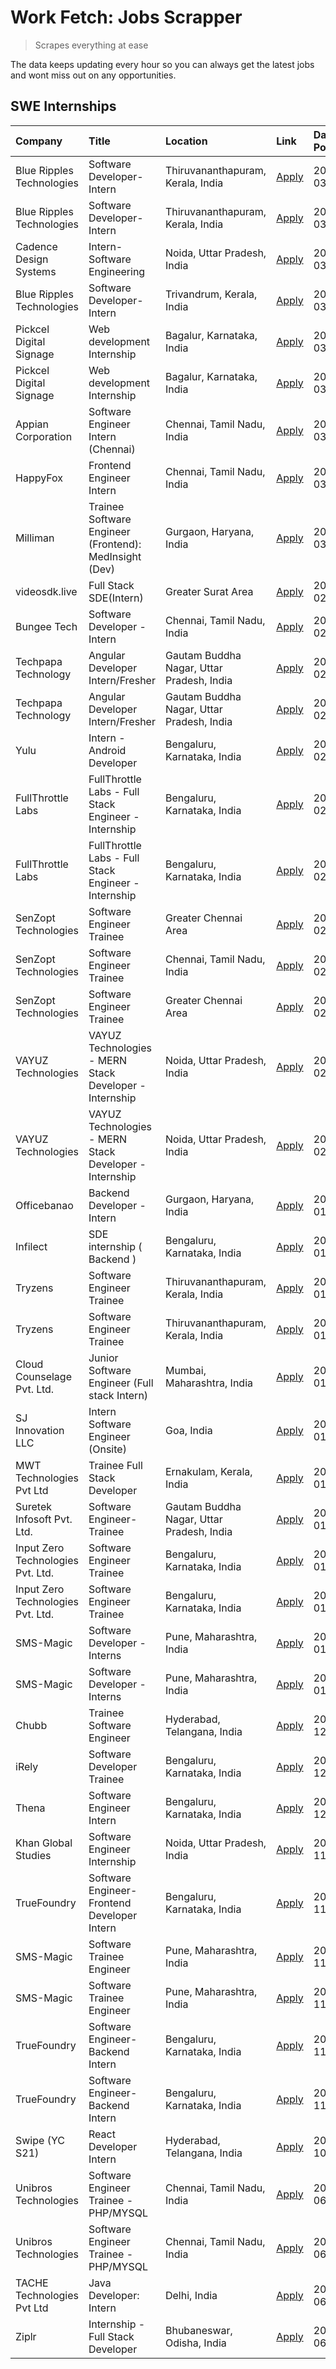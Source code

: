 # Work Fetch: Jobs Scrapper
> Scrapes everything at ease

The data keeps updating every hour so you can always get the latest jobs and wont miss out on any opportunities.

## SWE Internships
<!--START_SECTION:workfetch-->
| Company                           | Title                                                  | Location                                  | Link                                                                                                                                                                                                                                                                             | Date Posted   |
|:----------------------------------|:-------------------------------------------------------|:------------------------------------------|:---------------------------------------------------------------------------------------------------------------------------------------------------------------------------------------------------------------------------------------------------------------------------------|:--------------|
| Blue Ripples Technologies         | Software Developer- Intern                             | Thiruvananthapuram, Kerala, India         | [Apply](https://in.linkedin.com/jobs/view/software-developer-intern-at-blue-ripples-technologies-3850505983?position=28&pageNum=0&refId=D8s7YSxQIQpX4do%2BRK5rNA%3D%3D&trackingId=dzFCip2a4ViY%2Bsb74EvXLA%3D%3D&trk=public_jobs_jserp-result_search-card)                       | 2024-03-09    |
| Blue Ripples Technologies         | Software Developer- Intern                             | Thiruvananthapuram, Kerala, India         | [Apply](https://in.linkedin.com/jobs/view/software-developer-intern-at-blue-ripples-technologies-3850505983?position=3&pageNum=2&refId=HmaHJJ0L%2BFyU%2FXsRkHCP2w%3D%3D&trackingId=ZRuHAhtt1itsHXcxWR%2F5sg%3D%3D&trk=public_jobs_jserp-result_search-card)                      | 2024-03-09    |
| Cadence Design Systems            | Intern-Software Engineering                            | Noida, Uttar Pradesh, India               | [Apply](https://in.linkedin.com/jobs/view/intern-software-engineering-at-cadence-design-systems-3794689056?position=5&pageNum=7&refId=0qDlekBEMEEnadCWRqllgA%3D%3D&trackingId=GKIfL%2Bx7jYD%2FtQroLgHGgQ%3D%3D&trk=public_jobs_jserp-result_search-card)                         | 2024-03-09    |
| Blue Ripples Technologies         | Software Developer- Intern                             | Trivandrum, Kerala, India                 | [Apply](https://in.linkedin.com/jobs/view/software-developer-intern-at-blue-ripples-technologies-3850694934?position=20&pageNum=0&refId=D8s7YSxQIQpX4do%2BRK5rNA%3D%3D&trackingId=fffUKVo0Lx0jRqbjEcHaoA%3D%3D&trk=public_jobs_jserp-result_search-card)                         | 2024-03-08    |
| Pickcel Digital Signage           | Web development Internship                             | Bagalur, Karnataka, India                 | [Apply](https://in.linkedin.com/jobs/view/web-development-internship-at-pickcel-digital-signage-3849506118?position=60&pageNum=0&refId=D8s7YSxQIQpX4do%2BRK5rNA%3D%3D&trackingId=2UqkAnXsz8HSo4EqVaHKWA%3D%3D&trk=public_jobs_jserp-result_search-card)                          | 2024-03-08    |
| Pickcel Digital Signage           | Web development Internship                             | Bagalur, Karnataka, India                 | [Apply](https://in.linkedin.com/jobs/view/web-development-internship-at-pickcel-digital-signage-3849506118?position=10&pageNum=5&refId=8QSgRXvtTZiUbuHAkW5bNQ%3D%3D&trackingId=etANXK5FMfMubJf1kQZClA%3D%3D&trk=public_jobs_jserp-result_search-card)                            | 2024-03-08    |
| Appian Corporation                | Software Engineer Intern (Chennai)                     | Chennai, Tamil Nadu, India                | [Apply](https://in.linkedin.com/jobs/view/software-engineer-intern-chennai-at-appian-corporation-3848335036?position=22&pageNum=0&refId=D8s7YSxQIQpX4do%2BRK5rNA%3D%3D&trackingId=Nn%2F%2B34%2F%2BXGEBd8elGdEXnw%3D%3D&trk=public_jobs_jserp-result_search-card)                 | 2024-03-07    |
| HappyFox                          | Frontend Engineer Intern                               | Chennai, Tamil Nadu, India                | [Apply](https://in.linkedin.com/jobs/view/frontend-engineer-intern-at-happyfox-3848357951?position=44&pageNum=0&refId=D8s7YSxQIQpX4do%2BRK5rNA%3D%3D&trackingId=gWNcx4QDWPIGrydCsffUpA%3D%3D&trk=public_jobs_jserp-result_search-card)                                           | 2024-03-07    |
| Milliman                          | Trainee Software Engineer (Frontend): MedInsight (Dev) | Gurgaon, Haryana, India                   | [Apply](https://in.linkedin.com/jobs/view/trainee-software-engineer-frontend-medinsight-dev-at-milliman-3792874280?position=5&pageNum=0&refId=D8s7YSxQIQpX4do%2BRK5rNA%3D%3D&trackingId=i8NaDH06z0lqr2d2eBY0kg%3D%3D&trk=public_jobs_jserp-result_search-card)                   | 2024-03-01    |
| videosdk.live                     | Full Stack SDE(Intern)                                 | Greater Surat Area                        | [Apply](https://in.linkedin.com/jobs/view/full-stack-sde-intern-at-videosdk-live-3842945056?position=2&pageNum=7&refId=0qDlekBEMEEnadCWRqllgA%3D%3D&trackingId=NSiTVWQYs4tFPFnj8%2FlyPA%3D%3D&trk=public_jobs_jserp-result_search-card)                                          | 2024-02-29    |
| Bungee Tech                       | Software Developer - Intern                            | Chennai, Tamil Nadu, India                | [Apply](https://in.linkedin.com/jobs/view/software-developer-intern-at-bungee-tech-3842220746?position=45&pageNum=0&refId=D8s7YSxQIQpX4do%2BRK5rNA%3D%3D&trackingId=%2FekFdRnnhTNv%2FZylFyaThg%3D%3D&trk=public_jobs_jserp-result_search-card)                                   | 2024-02-28    |
| Techpapa Technology               | Angular Developer Intern/Fresher                       | Gautam Buddha Nagar, Uttar Pradesh, India | [Apply](https://in.linkedin.com/jobs/view/angular-developer-intern-fresher-at-techpapa-technology-3834305862?position=54&pageNum=0&refId=D8s7YSxQIQpX4do%2BRK5rNA%3D%3D&trackingId=EI9bNjkC4aXtEo46YGzYZw%3D%3D&trk=public_jobs_jserp-result_search-card)                        | 2024-02-20    |
| Techpapa Technology               | Angular Developer Intern/Fresher                       | Gautam Buddha Nagar, Uttar Pradesh, India | [Apply](https://in.linkedin.com/jobs/view/angular-developer-intern-fresher-at-techpapa-technology-3834305862?position=4&pageNum=5&refId=8QSgRXvtTZiUbuHAkW5bNQ%3D%3D&trackingId=mwoJcjgmf8SMi4htgUGiuQ%3D%3D&trk=public_jobs_jserp-result_search-card)                           | 2024-02-20    |
| Yulu                              | Intern - Android Developer                             | Bengaluru, Karnataka, India               | [Apply](https://in.linkedin.com/jobs/view/intern-android-developer-at-yulu-3834459982?position=46&pageNum=0&refId=D8s7YSxQIQpX4do%2BRK5rNA%3D%3D&trackingId=RvoFQlWtSMH%2FVEaRkoTkCQ%3D%3D&trk=public_jobs_jserp-result_search-card)                                             | 2024-02-19    |
| FullThrottle Labs                 | FullThrottle Labs - Full Stack Engineer - Internship   | Bengaluru, Karnataka, India               | [Apply](https://in.linkedin.com/jobs/view/fullthrottle-labs-full-stack-engineer-internship-at-fullthrottle-labs-3829636016?position=53&pageNum=0&refId=D8s7YSxQIQpX4do%2BRK5rNA%3D%3D&trackingId=cK%2FJ8uZoNZOB7RsSY0%2F0rw%3D%3D&trk=public_jobs_jserp-result_search-card)      | 2024-02-17    |
| FullThrottle Labs                 | FullThrottle Labs - Full Stack Engineer - Internship   | Bengaluru, Karnataka, India               | [Apply](https://in.linkedin.com/jobs/view/fullthrottle-labs-full-stack-engineer-internship-at-fullthrottle-labs-3829636016?position=3&pageNum=5&refId=8QSgRXvtTZiUbuHAkW5bNQ%3D%3D&trackingId=st1kyeWzIIAfjtRmgsNIXQ%3D%3D&trk=public_jobs_jserp-result_search-card)             | 2024-02-17    |
| SenZopt Technologies              | Software Engineer Trainee                              | Greater Chennai Area                      | [Apply](https://in.linkedin.com/jobs/view/software-engineer-trainee-at-senzopt-technologies-3827688781?position=31&pageNum=0&refId=D8s7YSxQIQpX4do%2BRK5rNA%3D%3D&trackingId=M%2BriI%2FOAdqZqAtn8VPHiGA%3D%3D&trk=public_jobs_jserp-result_search-card)                          | 2024-02-12    |
| SenZopt Technologies              | Software Engineer Trainee                              | Chennai, Tamil Nadu, India                | [Apply](https://in.linkedin.com/jobs/view/software-engineer-trainee-at-senzopt-technologies-3827686880?position=42&pageNum=0&refId=D8s7YSxQIQpX4do%2BRK5rNA%3D%3D&trackingId=Ad6jneQHVdwFWDp78XjxRQ%3D%3D&trk=public_jobs_jserp-result_search-card)                              | 2024-02-12    |
| SenZopt Technologies              | Software Engineer Trainee                              | Greater Chennai Area                      | [Apply](https://in.linkedin.com/jobs/view/software-engineer-trainee-at-senzopt-technologies-3827688781?position=6&pageNum=2&refId=HmaHJJ0L%2BFyU%2FXsRkHCP2w%3D%3D&trackingId=9Sd3sTSWTHIN4es59WALuQ%3D%3D&trk=public_jobs_jserp-result_search-card)                             | 2024-02-12    |
| VAYUZ Technologies                | VAYUZ Technologies - MERN Stack Developer - Internship | Noida, Uttar Pradesh, India               | [Apply](https://in.linkedin.com/jobs/view/vayuz-technologies-mern-stack-developer-internship-at-vayuz-technologies-3822619356?position=58&pageNum=0&refId=D8s7YSxQIQpX4do%2BRK5rNA%3D%3D&trackingId=bM2jW%2FBlAwuPWmH%2BH%2B6ueQ%3D%3D&trk=public_jobs_jserp-result_search-card) | 2024-02-10    |
| VAYUZ Technologies                | VAYUZ Technologies - MERN Stack Developer - Internship | Noida, Uttar Pradesh, India               | [Apply](https://in.linkedin.com/jobs/view/vayuz-technologies-mern-stack-developer-internship-at-vayuz-technologies-3822619356?position=8&pageNum=5&refId=8QSgRXvtTZiUbuHAkW5bNQ%3D%3D&trackingId=1%2FgbVAmkd0s%2BEkOUBvwoJg%3D%3D&trk=public_jobs_jserp-result_search-card)      | 2024-02-10    |
| Officebanao                       | Backend Developer - Intern                             | Gurgaon, Haryana, India                   | [Apply](https://in.linkedin.com/jobs/view/backend-developer-intern-at-officebanao-3814263731?position=23&pageNum=0&refId=D8s7YSxQIQpX4do%2BRK5rNA%3D%3D&trackingId=qYVOS72d6QYFJXGjiNqjSw%3D%3D&trk=public_jobs_jserp-result_search-card)                                        | 2024-01-31    |
| Infilect                          | SDE internship ( Backend )                             | Bengaluru, Karnataka, India               | [Apply](https://in.linkedin.com/jobs/view/sde-internship-backend-at-infilect-3815120558?position=25&pageNum=0&refId=D8s7YSxQIQpX4do%2BRK5rNA%3D%3D&trackingId=ExqNbnpV8REYIau%2FvIXvLg%3D%3D&trk=public_jobs_jserp-result_search-card)                                           | 2024-01-25    |
| Tryzens                           | Software Engineer Trainee                              | Thiruvananthapuram, Kerala, India         | [Apply](https://in.linkedin.com/jobs/view/software-engineer-trainee-at-tryzens-3809363491?position=34&pageNum=0&refId=D8s7YSxQIQpX4do%2BRK5rNA%3D%3D&trackingId=HxuKjJjdDXaxOfL8xtQgoA%3D%3D&trk=public_jobs_jserp-result_search-card)                                           | 2024-01-18    |
| Tryzens                           | Software Engineer Trainee                              | Thiruvananthapuram, Kerala, India         | [Apply](https://in.linkedin.com/jobs/view/software-engineer-trainee-at-tryzens-3809363491?position=9&pageNum=2&refId=HmaHJJ0L%2BFyU%2FXsRkHCP2w%3D%3D&trackingId=eZ7kZE47jxo5UlkMg3%2B5OA%3D%3D&trk=public_jobs_jserp-result_search-card)                                        | 2024-01-18    |
| Cloud Counselage Pvt. Ltd.        | Junior Software Engineer (Full stack Intern)           | Mumbai, Maharashtra, India                | [Apply](https://in.linkedin.com/jobs/view/junior-software-engineer-full-stack-intern-at-cloud-counselage-pvt-ltd-3803132814?position=24&pageNum=0&refId=D8s7YSxQIQpX4do%2BRK5rNA%3D%3D&trackingId=paeyHj4En8c8XT5d42ItbA%3D%3D&trk=public_jobs_jserp-result_search-card)         | 2024-01-11    |
| SJ Innovation LLC                 | Intern Software Engineer (Onsite)                      | Goa, India                                | [Apply](https://in.linkedin.com/jobs/view/intern-software-engineer-onsite-at-sj-innovation-llc-3799959011?position=38&pageNum=0&refId=D8s7YSxQIQpX4do%2BRK5rNA%3D%3D&trackingId=WG22Ubal9Nngr5nyHMSIww%3D%3D&trk=public_jobs_jserp-result_search-card)                           | 2024-01-11    |
| MWT Technologies Pvt Ltd          | Trainee Full Stack Developer                           | Ernakulam, Kerala, India                  | [Apply](https://in.linkedin.com/jobs/view/trainee-full-stack-developer-at-mwt-technologies-pvt-ltd-3800921715?position=6&pageNum=0&refId=D8s7YSxQIQpX4do%2BRK5rNA%3D%3D&trackingId=0tE9R4RyukSzvhTF1pWtmw%3D%3D&trk=public_jobs_jserp-result_search-card)                        | 2024-01-09    |
| Suretek Infosoft Pvt. Ltd.        | Software Engineer-Trainee                              | Gautam Buddha Nagar, Uttar Pradesh, India | [Apply](https://in.linkedin.com/jobs/view/software-engineer-trainee-at-suretek-infosoft-pvt-ltd-3800934643?position=17&pageNum=0&refId=D8s7YSxQIQpX4do%2BRK5rNA%3D%3D&trackingId=Quir977i%2BcJ0yokvoG8a5Q%3D%3D&trk=public_jobs_jserp-result_search-card)                        | 2024-01-09    |
| Input Zero Technologies Pvt. Ltd. | Software Engineer Trainee                              | Bengaluru, Karnataka, India               | [Apply](https://in.linkedin.com/jobs/view/software-engineer-trainee-at-input-zero-technologies-pvt-ltd-3800927643?position=30&pageNum=0&refId=D8s7YSxQIQpX4do%2BRK5rNA%3D%3D&trackingId=qIIoVr%2BXBPj%2FUntSVjDrwg%3D%3D&trk=public_jobs_jserp-result_search-card)               | 2024-01-09    |
| Input Zero Technologies Pvt. Ltd. | Software Engineer Trainee                              | Bengaluru, Karnataka, India               | [Apply](https://in.linkedin.com/jobs/view/software-engineer-trainee-at-input-zero-technologies-pvt-ltd-3800927643?position=5&pageNum=2&refId=HmaHJJ0L%2BFyU%2FXsRkHCP2w%3D%3D&trackingId=u1PRuKiaQwiGQMNxEe%2FWOg%3D%3D&trk=public_jobs_jserp-result_search-card)                | 2024-01-09    |
| SMS-Magic                         | Software Developer -Interns                            | Pune, Maharashtra, India                  | [Apply](https://in.linkedin.com/jobs/view/software-developer-interns-at-sms-magic-3799485343?position=32&pageNum=0&refId=D8s7YSxQIQpX4do%2BRK5rNA%3D%3D&trackingId=%2FfcGGQh7%2F%2Fyw2J8KGSvYKw%3D%3D&trk=public_jobs_jserp-result_search-card)                                  | 2024-01-05    |
| SMS-Magic                         | Software Developer -Interns                            | Pune, Maharashtra, India                  | [Apply](https://in.linkedin.com/jobs/view/software-developer-interns-at-sms-magic-3799485343?position=7&pageNum=2&refId=HmaHJJ0L%2BFyU%2FXsRkHCP2w%3D%3D&trackingId=tUIafTwytA0vd42xXb9B1Q%3D%3D&trk=public_jobs_jserp-result_search-card)                                       | 2024-01-05    |
| Chubb                             | Trainee Software Engineer                              | Hyderabad, Telangana, India               | [Apply](https://in.linkedin.com/jobs/view/trainee-software-engineer-at-chubb-3811550279?position=1&pageNum=7&refId=0qDlekBEMEEnadCWRqllgA%3D%3D&trackingId=xxYF4Gl%2BSKkrfkqJH741bg%3D%3D&trk=public_jobs_jserp-result_search-card)                                              | 2023-12-28    |
| iRely                             | Software Developer Trainee                             | Bengaluru, Karnataka, India               | [Apply](https://in.linkedin.com/jobs/view/software-developer-trainee-at-irely-3801577534?position=10&pageNum=0&refId=D8s7YSxQIQpX4do%2BRK5rNA%3D%3D&trackingId=FBSwNPpqRct7d%2FXopGMepw%3D%3D&trk=public_jobs_jserp-result_search-card)                                          | 2023-12-22    |
| Thena                             | Software Engineer Intern                               | Bengaluru, Karnataka, India               | [Apply](https://in.linkedin.com/jobs/view/software-engineer-intern-at-thena-3778731751?position=13&pageNum=0&refId=D8s7YSxQIQpX4do%2BRK5rNA%3D%3D&trackingId=x8HXDx6XqLNBq23tJI%2BZCQ%3D%3D&trk=public_jobs_jserp-result_search-card)                                            | 2023-12-05    |
| Khan Global Studies               | Software Engineer Internship                           | Noida, Uttar Pradesh, India               | [Apply](https://in.linkedin.com/jobs/view/software-engineer-internship-at-khan-global-studies-3766942197?position=48&pageNum=0&refId=D8s7YSxQIQpX4do%2BRK5rNA%3D%3D&trackingId=SPR1eDxTthxWvaWXk0d6Ag%3D%3D&trk=public_jobs_jserp-result_search-card)                            | 2023-11-27    |
| TrueFoundry                       | Software Engineer- Frontend Developer Intern           | Bengaluru, Karnataka, India               | [Apply](https://in.linkedin.com/jobs/view/software-engineer-frontend-developer-intern-at-truefoundry-3790095058?position=12&pageNum=0&refId=D8s7YSxQIQpX4do%2BRK5rNA%3D%3D&trackingId=M8egStP0KiPQ7FS%2F0Fn4uQ%3D%3D&trk=public_jobs_jserp-result_search-card)                   | 2023-11-24    |
| SMS-Magic                         | Software Trainee Engineer                              | Pune, Maharashtra, India                  | [Apply](https://in.linkedin.com/jobs/view/software-trainee-engineer-at-sms-magic-3761409781?position=27&pageNum=0&refId=D8s7YSxQIQpX4do%2BRK5rNA%3D%3D&trackingId=kJuUmxUe7OpNp1tyuhCXEA%3D%3D&trk=public_jobs_jserp-result_search-card)                                         | 2023-11-16    |
| SMS-Magic                         | Software Trainee Engineer                              | Pune, Maharashtra, India                  | [Apply](https://in.linkedin.com/jobs/view/software-trainee-engineer-at-sms-magic-3761409781?position=2&pageNum=2&refId=HmaHJJ0L%2BFyU%2FXsRkHCP2w%3D%3D&trackingId=KdVkNv4s7yawBHLH3NG53A%3D%3D&trk=public_jobs_jserp-result_search-card)                                        | 2023-11-16    |
| TrueFoundry                       | Software Engineer-Backend Intern                       | Bengaluru, Karnataka, India               | [Apply](https://in.linkedin.com/jobs/view/software-engineer-backend-intern-at-truefoundry-3779508170?position=29&pageNum=0&refId=D8s7YSxQIQpX4do%2BRK5rNA%3D%3D&trackingId=qwmHsLi%2FfIng6WpThwVW6Q%3D%3D&trk=public_jobs_jserp-result_search-card)                              | 2023-11-10    |
| TrueFoundry                       | Software Engineer-Backend Intern                       | Bengaluru, Karnataka, India               | [Apply](https://in.linkedin.com/jobs/view/software-engineer-backend-intern-at-truefoundry-3779508170?position=4&pageNum=2&refId=HmaHJJ0L%2BFyU%2FXsRkHCP2w%3D%3D&trackingId=px1cLOyQkjzqh%2BlhysO3eA%3D%3D&trk=public_jobs_jserp-result_search-card)                             | 2023-11-10    |
| Swipe (YC S21)                    | React Developer Intern                                 | Hyderabad, Telangana, India               | [Apply](https://in.linkedin.com/jobs/view/react-developer-intern-at-swipe-yc-s21-3737600089?position=14&pageNum=0&refId=D8s7YSxQIQpX4do%2BRK5rNA%3D%3D&trackingId=5D%2BivV3PIsAwN4717zRNkg%3D%3D&trk=public_jobs_jserp-result_search-card)                                       | 2023-10-13    |
| Unibros Technologies              | Software Engineer Trainee - PHP/MYSQL                  | Chennai, Tamil Nadu, India                | [Apply](https://in.linkedin.com/jobs/view/software-engineer-trainee-php-mysql-at-unibros-technologies-3656599241?position=33&pageNum=0&refId=D8s7YSxQIQpX4do%2BRK5rNA%3D%3D&trackingId=hwkgVFbQg%2FUEhU4Tf%2F%2B3dw%3D%3D&trk=public_jobs_jserp-result_search-card)              | 2023-06-12    |
| Unibros Technologies              | Software Engineer Trainee - PHP/MYSQL                  | Chennai, Tamil Nadu, India                | [Apply](https://in.linkedin.com/jobs/view/software-engineer-trainee-php-mysql-at-unibros-technologies-3656599241?position=8&pageNum=2&refId=HmaHJJ0L%2BFyU%2FXsRkHCP2w%3D%3D&trackingId=iO4UPhKTz52Lk3svEXHTYg%3D%3D&trk=public_jobs_jserp-result_search-card)                   | 2023-06-12    |
| TACHE Technologies Pvt Ltd        | Java Developer: Intern                                 | Delhi, India                              | [Apply](https://in.linkedin.com/jobs/view/java-developer-intern-at-tache-technologies-pvt-ltd-3627622735?position=8&pageNum=7&refId=0qDlekBEMEEnadCWRqllgA%3D%3D&trackingId=KGSPPMHi9jquYean39MI3A%3D%3D&trk=public_jobs_jserp-result_search-card)                               | 2023-06-06    |
| Ziplr                             | Internship - Full Stack Developer                      | Bhubaneswar, Odisha, India                | [Apply](https://in.linkedin.com/jobs/view/internship-full-stack-developer-at-ziplr-3645675705?position=3&pageNum=7&refId=0qDlekBEMEEnadCWRqllgA%3D%3D&trackingId=GAfkXhtaHYD9u%2F8atIiLNw%3D%3D&trk=public_jobs_jserp-result_search-card)                                        | 2023-06-02    |
<!--END_SECTION:workfetch-->
